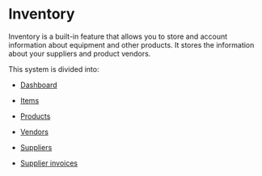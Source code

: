 Inventory
=======

Inventory is a built-in feature that allows you to store and account information about equipment and other products. It stores the information about your suppliers and product vendors.

This system is divided into:

* [ Dashboard](inventory/dashboard/dashboard.md)

* [ Items](inventory/items/items.md)

* [ Products](inventory/products/products.md)

* [ Vendors](inventory/vendors/vendors.md)

* [ Suppliers](inventory/suppliers/suppliers.md)

* [ Supplier invoices](inventory/supplier_invoices/supplier_invoices.md)
